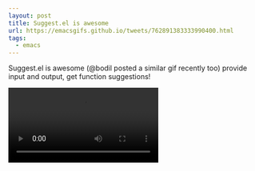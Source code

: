 ```yaml
---
layout: post
title: Suggest.el is awesome
url: https://emacsgifs.github.io/tweets/762891383333990400.html
tags:
  - emacs
---
```


Suggest.el is awesome (@bodil posted a similar gif recently too) provide input and output, get function suggestions!

<video controls autoplay>
  <source src="/public/videos/762891383333990400.mp4" type="video/mp4">
    Sorry your browser does not support the video tag, maybe time to upgrade?
</video>
